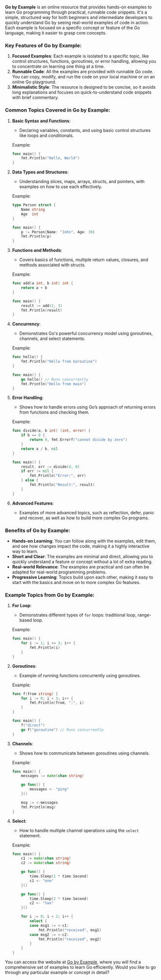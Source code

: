 **Go by Example** is an online resource that provides hands-on examples to learn Go programming through practical, runnable code snippets. It's a simple, structured way for both beginners and intermediate developers to quickly understand Go by seeing real-world examples of code in action. Each example is focused on a specific concept or feature of the Go language, making it easier to grasp core concepts.

### Key Features of **Go by Example**:
1. **Focused Examples**: Each example is isolated to a specific topic, like control structures, functions, goroutines, or error handling, allowing you to concentrate on learning one thing at a time.
2. **Runnable Code**: All the examples are provided with runnable Go code. You can copy, modify, and run the code on your local machine or on an online Go playground.
3. **Minimalistic Style**: The resource is designed to be concise, so it avoids long explanations and focuses on quick-to-understand code snippets with brief commentary.

### Common Topics Covered in **Go by Example**:
1. **Basic Syntax and Functions**:
   - Declaring variables, constants, and using basic control structures like loops and conditionals.
   
   Example:
   ```go
   func main() {
       fmt.Println("Hello, World")
   }
   ```

2. **Data Types and Structures**:
   - Understanding slices, maps, arrays, structs, and pointers, with examples on how to use each effectively.
   
   Example:
   ```go
   type Person struct {
       Name string
       Age  int
   }

   func main() {
       p := Person{Name: "John", Age: 30}
       fmt.Println(p)
   }
   ```

3. **Functions and Methods**:
   - Covers basics of functions, multiple return values, closures, and methods associated with structs.
   
   Example:
   ```go
   func add(a int, b int) int {
       return a + b
   }

   func main() {
       result := add(2, 3)
       fmt.Println(result)
   }
   ```

4. **Concurrency**:
   - Demonstrates Go's powerful concurrency model using goroutines, channels, and select statements.
   
   Example:
   ```go
   func hello() {
       fmt.Println("Hello from Goroutine")
   }

   func main() {
       go hello() // Runs concurrently
       fmt.Println("Hello from main")
   }
   ```

5. **Error Handling**:
   - Shows how to handle errors using Go’s approach of returning errors from functions and checking them.

   Example:
   ```go
   func divide(a, b int) (int, error) {
       if b == 0 {
           return 0, fmt.Errorf("cannot divide by zero")
       }
       return a / b, nil
   }

   func main() {
       result, err := divide(4, 0)
       if err != nil {
           fmt.Println("Error:", err)
       } else {
           fmt.Println("Result:", result)
       }
   }
   ```

6. **Advanced Features**:
   - Examples of more advanced topics, such as reflection, defer, panic and recover, as well as how to build more complex Go programs.

### Benefits of **Go by Example**:
- **Hands-on Learning**: You can follow along with the examples, edit them, and see how changes impact the code, making it a highly interactive way to learn.
- **Short and Clear**: The examples are minimal and direct, allowing you to quickly understand a feature or concept without a lot of extra reading.
- **Real-world Relevance**: The examples are practical and can often be adapted for real-world programming problems.
- **Progressive Learning**: Topics build upon each other, making it easy to start with the basics and move on to more complex Go features.

### Example Topics from **Go by Example**:
1. **For Loop**:
   - Demonstrates different types of `for` loops: traditional loop, range-based loop.
   
   Example:
   ```go
   func main() {
       for i := 1; i <= 3; i++ {
           fmt.Println(i)
       }
   }
   ```

2. **Goroutines**:
   - Example of running functions concurrently using goroutines.
   
   Example:
   ```go
   func f(from string) {
       for i := 0; i < 3; i++ {
           fmt.Println(from, ":", i)
       }
   }

   func main() {
       f("direct")
       go f("goroutine") // Runs concurrently
   }
   ```

3. **Channels**:
   - Shows how to communicate between goroutines using channels.
   
   Example:
   ```go
   func main() {
       messages := make(chan string)

       go func() {
           messages <- "ping"
       }()

       msg := <-messages
       fmt.Println(msg)
   }
   ```

4. **Select**:
   - How to handle multiple channel operations using the `select` statement.
   
   Example:
   ```go
   func main() {
       c1 := make(chan string)
       c2 := make(chan string)

       go func() {
           time.Sleep(1 * time.Second)
           c1 <- "one"
       }()

       go func() {
           time.Sleep(2 * time.Second)
           c2 <- "two"
       }()

       for i := 0; i < 2; i++ {
           select {
           case msg1 := <-c1:
               fmt.Println("received", msg1)
           case msg2 := <-c2:
               fmt.Println("received", msg2)
           }
       }
   }
   ```

You can access the website at [Go by Example](https://gobyexample.com/), where you will find a comprehensive set of examples to learn Go efficiently. Would you like to go through any particular example or concept in detail?
